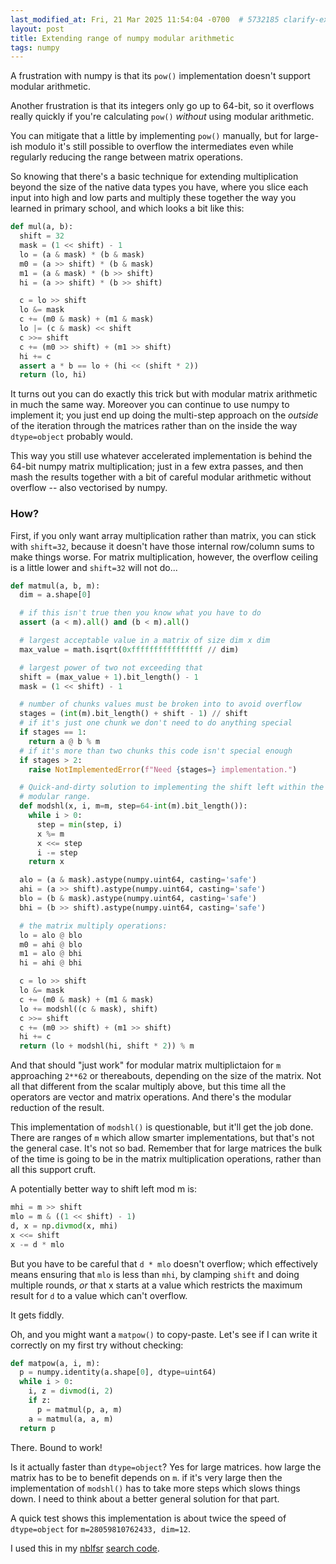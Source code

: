 ```yaml
---
last_modified_at: Fri, 21 Mar 2025 11:54:04 -0700  # 5732185 clarify-extended-numpy-arithmetic
layout: post
title: Extending range of numpy modular arithmetic
tags: numpy
---
```

A frustration with numpy is that its `pow()` implementation doesn't
support modular arithmetic.

Another frustration is that its integers only go up to 64-bit, so it
overflows really quickly if you're calculating `pow()` _without_ using
modular arithmetic.

You can mitigate that a little by implementing `pow()` manually, but for
large-ish modulo it's still possible to overflow the intermediates even
while regularly reducing the range between matrix operations.

So knowing that there's a basic technique for extending multiplication
beyond the size of the native data types you have, where you slice each
input into high and low parts and multiply these together the way you
learned in primary school, and which looks a bit like this:

```python
def mul(a, b):
  shift = 32
  mask = (1 << shift) - 1
  lo = (a & mask) * (b & mask)
  m0 = (a >> shift) * (b & mask)
  m1 = (a & mask) * (b >> shift)
  hi = (a >> shift) * (b >> shift)

  c = lo >> shift
  lo &= mask
  c += (m0 & mask) + (m1 & mask)
  lo |= (c & mask) << shift
  c >>= shift
  c += (m0 >> shift) + (m1 >> shift)
  hi += c
  assert a * b == lo + (hi << (shift * 2))
  return (lo, hi)
```

It turns out you can do exactly this trick but with modular matrix
arithmetic in much the same way.  Moreover you can continue to use numpy
to implement it; you just end up doing the multi-step approach on the
_outside_ of the iteration through the matrices rather than on the
inside the way `dtype=object` probably would.

This way you still use whatever accelerated implementation is behind the
64-bit numpy matrix multiplication; just in a few extra passes, and then
mash the results together with a bit of careful modular arithmetic
without overflow -- also vectorised by numpy.

### How?

First, if you only want array multiplication rather than matrix, you can
stick with `shift=32`, because it doesn't have those internal row/column
sums to make things worse.  For matrix multiplication, however, the
overflow ceiling is a little lower and `shift=32` will not do...

```python
def matmul(a, b, m):
  dim = a.shape[0]

  # if this isn't true then you know what you have to do
  assert (a < m).all() and (b < m).all()

  # largest acceptable value in a matrix of size dim x dim
  max_value = math.isqrt(0xffffffffffffffff // dim)

  # largest power of two not exceeding that
  shift = (max_value + 1).bit_length() - 1
  mask = (1 << shift) - 1

  # number of chunks values must be broken into to avoid overflow
  stages = (int(m).bit_length() + shift - 1) // shift
  # if it's just one chunk we don't need to do anything special
  if stages == 1:
    return a @ b % m
  # if it's more than two chunks this code isn't special enough
  if stages > 2:
    raise NotImplementedError(f"Need {stages=} implementation.")

  # Quick-and-dirty solution to implementing the shift left within the
  # modular range.
  def modshl(x, i, m=m, step=64-int(m).bit_length()):
    while i > 0:
      step = min(step, i)
      x %= m
      x <<= step
      i -= step
    return x

  alo = (a & mask).astype(numpy.uint64, casting='safe')
  ahi = (a >> shift).astype(numpy.uint64, casting='safe')
  blo = (b & mask).astype(numpy.uint64, casting='safe')
  bhi = (b >> shift).astype(numpy.uint64, casting='safe')

  # the matrix multiply operations:
  lo = alo @ blo
  m0 = ahi @ blo
  m1 = alo @ bhi
  hi = ahi @ bhi

  c = lo >> shift
  lo &= mask
  c += (m0 & mask) + (m1 & mask)
  lo += modshl((c & mask), shift)
  c >>= shift
  c += (m0 >> shift) + (m1 >> shift)
  hi += c
  return (lo + modshl(hi, shift * 2)) % m
```

And that should "just work" for modular matrix multiplictaion for `m`
approaching `2**62` or thereabouts, depending on the size of the matrix.
Not all that different from the scalar multiply above, but this time all
the operators are vector and matrix operations.  And there's the modular
reduction of the result.

This implementation of `modshl()` is questionable, but it'll get the job
done.  There are ranges of `m` which allow smarter implementations, but
that's not the general case.  It's not so bad.  Remember that for large
matrices the bulk of the time is going to be in the matrix
multiplication operations, rather than all this support cruft.

A potentially better way to shift left mod m is:

```python
mhi = m >> shift
mlo = m & ((1 << shift) - 1)
d, x = np.divmod(x, mhi)
x <<= shift
x -= d * mlo
```

But you have to be careful that `d * mlo` doesn't overflow; which
effectively means ensuring that `mlo` is less than `mhi`, by clamping
`shift` and doing multiple rounds, _or_ that x starts at a value which
restricts the maximum result for `d` to a value which can't overflow.

It gets fiddly.

Oh, and you might want a `matpow()` to copy-paste.  Let's see if I can
write it correctly on my first try without checking:

```python
def matpow(a, i, m):
  p = numpy.identity(a.shape[0], dtype=uint64)
  while i > 0:
    i, z = divmod(i, 2)
    if z:
      p = matmul(p, a, m)
    a = matmul(a, a, m)
  return p
```

There.  Bound to work!

Is it actually faster than `dtype=object`?  Yes for large matrices.  how
large the matrix has to be to benefit depends on `m`.  if it's very
large then the implementation of `modshl()` has to take more steps which
slows things down.  I need to think about a better general solution for
that part.

A quick test shows this implementation is about twice the speed of
`dtype=object` for `m=28059810762433, dim=12`.

I used this in my [nblfsr][] [search code][nblfsr code].

[nblfsr]: </non-binary-linear-feedback-shift-registers/>
[nblfsr code]: <https://github.com/sh1boot/nblfsr/blob/main/nblfsr.py>
